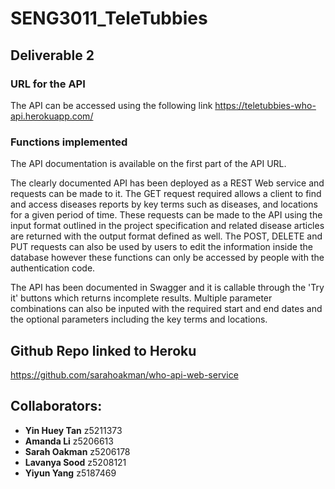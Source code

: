 # SENG3011_TeleTubbies

## Deliverable 2

### URL for the API
The API can be accessed using the following link
https://teletubbies-who-api.herokuapp.com/


### Functions implemented

The API documentation is available on the first part of the API URL.

The clearly documented API has been deployed as a REST Web service and requests can be made to it. The GET request required allows a client to find and access diseases reports by key terms such as diseases, and locations for a given period of time. These requests can be made to the API using the input format outlined in the project specification and related disease articles are returned with the output format defined as well. The POST, DELETE and PUT requests can also be used by users to edit the information inside the database however these functions can only be accessed by people with the authentication code.

The API has been documented in Swagger and it is callable through the 'Try it' buttons which returns incomplete results. Multiple parameter combinations can also be inputed with the required start and end dates and the optional parameters including the key terms and locations. 

## Github Repo linked to Heroku 
https://github.com/sarahoakman/who-api-web-service


## Collaborators:
* **Yin Huey Tan** z5211373
* **Amanda Li** z5206613
* **Sarah Oakman** z5206178
* **Lavanya Sood** z5208121
* **Yiyun Yang** z5187469

